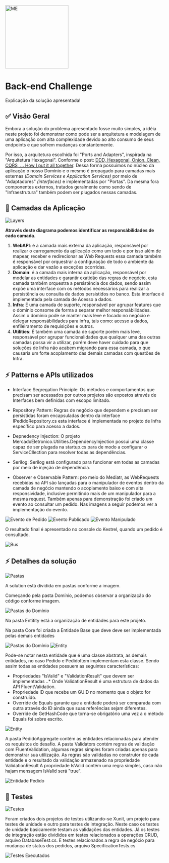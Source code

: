 <img src="me.svg" width="200" alt="ME">

# Back-end Challenge

Explicação da solução apresentada!

## :white_check_mark: Visão Geral

Embora a solução do problema apresentado fosse muito simples, a idéia neste projeto foi demonstrar como pode ser a arquitetura e modelagem de uma aplicação com alta complexidade devido ao alto consumo de seus endpoints e que sofrem mudanças constantemente. 

Por isso, a arquitetura escolhida foi "Ports and Adapters", inspirada na "Arquitetura Hexagonal". 
Conforme o post: [DDD, Hexagonal, Onion, Clean, CQRS, … How I put it all together](https://herbertograca.com/2017/11/16/explicit-architecture-01-ddd-hexagonal-onion-clean-cqrs-how-i-put-it-all-together/ "Herberto Graça"). 
Dessa forma possuímos no  núcleo da aplicação o nosso Domínio e o mesmo é propagado para camadas mais externas *(Domain Services e Application Services)* por meio de "Adaptadores" *(interfaces)* e implementadas por "Portas". Da mesma fora componentes externos, tratados geralmente como sendo de "Infraestrutura" também podem ser plugados nessas camadas. 

## :cake: Camadas da Aplicação

<img src="images\Solution Layers.png" alt="Layers"> 

__Através deste diagrama podemos identificar as responsábilidades de cada camada.__ 

1. **WebAPI**: é a camada mais externa da aplicação, responsável por realizar o carregamento da aplicação como um todo e por isso além de mapear, receber e redirecionar as  Web Requests essa camada também é responsável por orquestrar a configuração de todo o ambiente da aplicação e dar vazão a exceções ocorridas. 
2. **Domain**: é a camada mais interna da aplicação, responsável por modelar as entidades e garantir exatidão das regras de negócio, esta camada também orquestra a persistência dos dados, sendo assim expõe uma interface com os métodos necessários para realizar a persistência ou consulta de dados persistidos no banco. Esta interface é implementada pela camada de Acesso a dados.
3. **Infra**: É uma camada de suporte, responsável por agrupar features que o domínio consome de forma a separar melhor responsábilidades. Assim o domínio pode se manter mais leve e focado no negócio e delegar responsábilidades para infra, tais como: acesso a dados, enfileiramento de requisições e outros.
4. **Utilities**: É também uma camada de suporte porém mais leve, responsável por agrupar funcionalidades que qualquer uma das outras camadas possa vir a utilizar, porém deve haver cuidado para que soluções de Infra não acabem migrando para essa camada, o que causaria um forte acoplamento das demais camadas com questões de Infra.

## :zap: Patterns e APIs utilizados 

* Interface Segregation Principle: Os métodos e comportamentos que precisam ser acessados por outros projetos são expostos através de Interfaces bem definidas com escopo limitado. 

* Repository Pattern: Regras de negócio que dependem e precisam ser persistidas foram encapsuladas dentro da interface IPedidoRepository.cs esta interface é implementada no projeto de Infra específico para acesso a dados. 

* Depnedency Injection: O projeto MercadoEletronico.Utilities.DependencyInjection possui uma classe capaz de ser plugada na startup.cs para de modo a configurar o ServiceCllection para resolver todas as dependências.

* Serilog: Serilog está configurado para funcionar em todas as camadas por meio de injeção de dependência. 

* Observer e Observable Pattern: pro meio do Mediatr, as WebRequests recebidas na API são lançadas para o manipulador de eventos dentro da camada de negócio mantendo o acoplamento baixo e com alta responsividade, inclusive permitindo mais de um manipulador para a mesma request. Também apenas para demonstração foi criado um evento ao consultar um pedido. Nas imagens a seguir podemos ver a implementação do evento. 

<img src="images\pedido_event.png" alt="Evento de Pedido"> 

<img src="images\event_publishing.png" alt="Evento Publicado"> 

<img src="images\event_handling.png" alt="Evento Manipulado"> 

O resultado final é apresentado no console do Kestrel, quando um pedido é consultado.

<img src="images\bus_message.png" alt="Bus"> 

## :zap: Detalhes da solução

<img src="images\folders.png" alt="Pastas"> 

A solution está dividida em pastas conforme a imagem. 

Começando pela pasta Domínio, podemos observar a organização do código conforme imagem. 

<img src="images\folders_domain.png" alt="Pastas do Domínio"> 

Na pasta Entitity está a organização de entidades para este projeto.

Na pasta Core foi criada a Entidade Base que deve deve ser implementada pelas demais entidades

<img src="images\folders_domain_opened.png" alt="Pastas do Domínio"> 
<img src="images\Entity.png" alt="Entity"> 

Pode-se notar nesta entidade que é uma classe abstrata, as demais entidades, no caso Pedido e PedidoItem implementam esta classe. 
Sendo assim todas as entidades possuem as seguintes características:
* Propriedades "IsValid" e "ValidationResult" que devem ser implementadas 
..* Onde ValidationResult é uma estrutura de dados da API FluentValidation.
* Propriedade ID que recebe um GUID no momento que o objeto for construído.
* Override de Equals garante que a entidade poderá ser comparada com outra através do ID ainda que suas referências sejam diferentes.
* Override de GetHashCode que torna-se obrigatório uma vez a o método Equals foi sobre escrito.

<img src="images\pedido_aggregate.png" alt="Entity"> 

A pasta PedidoAggregate contém as entidades relacionadas para atender os requisitos do desafio. 
A pasta Validators contém regras de validação com FluentValidation, algumas regras simples foram criadas apenas para demonstrar sua utilização. 
As regras são validadas no construtor de cada entidade e o resultado da validação armazenado na propriedade ValidationResult
A propriedade IsValid contém  uma regra simples, caso não hajam mensagem IsValid será "true".

<img src="images\Entidade_Pedido.png" alt="Entidade Pedido"> 

## :dart: Testes 

<img src="images\testes.png" alt="Testes"> 

Foram criados dois projetos de testes utilizando-se Xunit, um projeto para testes de unidade e outro para testes de integração.
Neste caso os testes de unidade basicamente testam as validações das entidades.
Já os testes de integração estão divididos em testes relacionados a operações CRUD, arquivo DatabaseTest.cs. E testes relacionados a regra de negócio para mudança de status dos pedidos, arquivo SpecificationTests.cs 

<img src="images\testes_executados.png" alt="Testes Executados">  